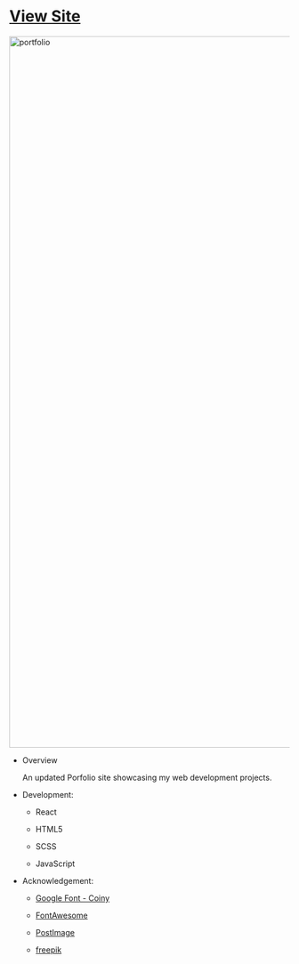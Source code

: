  <!--rrcnlas 
	 portfolio - README.md - 05142019
-->

# **[View Site](https://rrcanlas.github.io/works/)** #

<img width="1280" alt="portfolio" src="https://user-images.githubusercontent.com/22067947/57728212-362aac80-7648-11e9-9286-f56a8ed82c8a.png">

* Overview 

   An updated Porfolio site showcasing my web development projects. 

 * Development:

    - React

    - HTML5

   	- SCSS

   	- JavaScript

 * Acknowledgement:

 	- [Google Font - Coiny](https://fonts.google.com/specimen/Coiny)

   	- [FontAwesome](https://fontawesome.com/?from=io) 

   	- [PostImage](https://postimages.org/)

   	- [freepik](https://www.freepik.com/)
